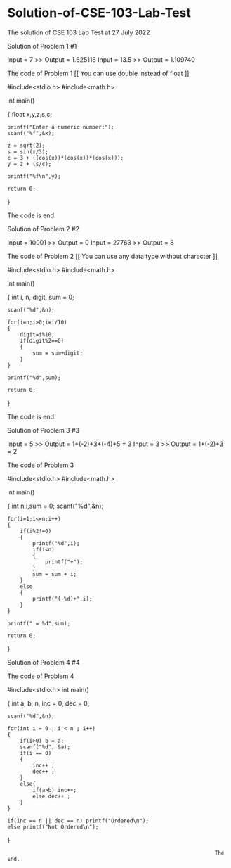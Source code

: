 # Solution-of-CSE-103-Lab-Test
The solution of CSE 103 Lab Test at 27 July 2022                

Solution of Problem 1                                           #1

Input  =    7  >>  Output = 1.625118
Input  =  13.5 >>  Output = 1.109740

The code of Problem 1
[[ You can use double instead of float ]]

#include<stdio.h>
#include<math.h>

int main()

{
    float x,y,z,s,c;

    printf("Enter a numeric number:");
    scanf("%f",&x);

    z = sqrt(2);
    s = sin(x/3);
    c = 3 + ((cos(x))*(cos(x))*(cos(x)));
    y = z + (s/c);

    printf("%f\n",y);

    return 0;
}

The code is end.

Solution of Problem 2                                           #2

Input = 10001 >> Output = 0
Input = 27763 >> Output = 8 

The code of Problem 2
[[ You can use any data type without character ]]

#include<stdio.h>
#include<math.h>

int main()

{
    int i, n, digit, sum = 0;

    scanf("%d",&n);

    for(i=n;i>0;i=i/10)
    {
        digit=i%10;
        if(digit%2==0)
        {
            sum = sum+digit;
        }
    }

    printf("%d",sum);

    return 0;
}

The code is end.

Solution of Problem 3                                           #3

Input = 5 >> Output = 1+(-2)+3+(-4)+5 = 3
Input = 3 >> Output = 1+(-2)+3        = 2

The code of Problem 3

#include<stdio.h>
#include<math.h>

int main()

{
    int n,i,sum = 0;
    scanf("%d",&n);

    for(i=1;i<=n;i++)
    {
        if(i%2!=0)
        {
            printf("%d",i);
            if(i<n)
            {
                printf("+");
            }
            sum = sum + i;
        }
        else
        {
            printf("(-%d)+",i);
        }
    }

    printf(" = %d",sum);

    return 0;
}

Solution of Problem 4                                           #4

The code of Problem 4

#include<stdio.h>
int main()

{
    int a, b, n, inc = 0, dec = 0;

    scanf("%d",&n);

    for(int i = 0 ; i < n ; i++)
    {
        if(i>0) b = a;
        scanf("%d", &a);
        if(i == 0)
        {
            inc++ ;
            dec++ ;
        }
        else{
            if(a>b) inc++;
            else dec++ ;
        }
    }

    if(inc == n || dec == n) printf("Ordered\n");
    else printf("Not Ordered\n");

}


                                                                      The End.
